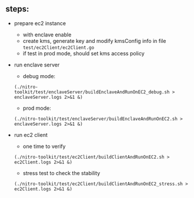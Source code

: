 
## steps:

- prepare ec2 instance

    - with enclave enable
    - create kms, generate key and modify kmsConfig info in file `test/ec2Client/ec2Client.go`
    - if test in prod mode, should set kms access policy

- run enclave server

    - debug mode: 

    ```
    (./nitro-toolkit/test/enclaveServer/buildEnclaveAndRunOnEC2_debug.sh > enclaveServer.logs 2>&1 &)
    ```

    - prod mode:

    ```
    (./nitro-toolkit/test/enclaveServer/buildEnclaveAndRunOnEC2.sh > enclaveServer.logs 2>&1 &)
    ```

- run ec2 client

    - one time to verify
    ```
    (./nitro-toolkit/test/ec2Client/buildClientAndRunOnEC2.sh > ec2Client.logs 2>&1 &)
    ```

    - stress test to check the stability
    ```
    (./nitro-toolkit/test/ec2Client/buildClientAndRunOnEC2_stress.sh > ec2Client.logs 2>&1 &)
    ```